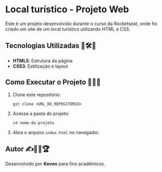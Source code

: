 # Local turístico - Projeto Web

Este é um projeto desenvolvido durante o curso da Rocketseat, onde foi criado um site de um local turístico utilizando HTML e CSS.

## Tecnologias Utilizadas 🚀🛠️📌
- **HTML5**: Estrutura da página
- **CSS3**: Estilização e layout

## Como Executar o Projeto 📂🔧💡
1. Clone este repositório:
   ```gitbash
   git clone <URL_DO_REPOSITORIO>
   ```
2. Acesse a pasta do projeto:
   ```gitbash
   cd nome-do-projeto
   ```
3. Abra o arquivo `index.html` no navegador.

## Autor ✍️👨‍💻🏆
Desenvolvido por **Keven** para fins acadêmicos.
